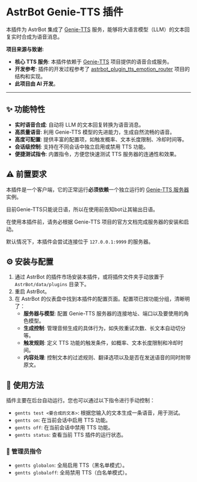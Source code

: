 # AstrBot Genie-TTS 插件

本插件为 AstrBot 集成了 [Genie-TTS](https://github.com/High-Logic/Genie-TTS) 服务，能够将大语言模型（LLM）的文本回复实时合成为语音消息。

**项目来源与致谢:**
- **核心 TTS 服务**: 本插件依赖于 [Genie-TTS](https://github.com/High-Logic/Genie-TTS) 项目提供的语音合成服务。
- **开发参考**: 插件的开发过程参考了 [astrbot_plugin_tts_emotion_router](https://github.com/muyouzhi6/astrbot_plugin_tts_emotion_router) 项目的结构和实现。
- **此项目由 AI 开发**。

---

## ✨ 功能特性

- **实时语音合成**: 自动将 LLM 的文本回复转换为语音消息。
- **高质量语音**: 利用 Genie-TTS 模型的先进能力，生成自然流畅的语音。
- **高度可配置**: 提供丰富的配置项，如触发概率、文本长度限制、冷却时间等。
- **会话级控制**: 支持在不同会话中独立启用或禁用 TTS 功能。
- **便捷测试指令**: 内置指令，方便您快速测试 TTS 服务器的连通性和效果。

## ⚠️ 前置要求

本插件是一个客户端，它的正常运行**必须依赖**一个独立运行的 [Genie-TTS 服务器](https://github.com/High-Logic/Genie-TTS)实例。

目前Genie-TTS只能说日语，所以在使用前告知bot让其输出日语。

在使用本插件前，请务必根据 Genie-TTS 项目的官方文档完成服务器的安装和启动。

默认情况下，本插件会尝试连接位于 `127.0.0.1:9999` 的服务器。

## ⚙️ 安装与配置

1.  通过 AstrBot 的插件市场安装本插件，或将插件文件夹手动放置于 `AstrBot/data/plugins` 目录下。
2.  重启 AstrBot。
3.  在 AstrBot 的仪表盘中找到本插件的配置页面。配置项已按功能分组，清晰明了：
    - **服务器与模型**: 配置 Genie-TTS 服务器的连接地址、端口以及要使用的角色模型。
    - **生成控制**: 管理音频生成的具体行为，如失败重试次数、长文本自动切分等。
    - **触发规则**: 定义 TTS 功能的触发条件，如概率、文本长度限制和冷却时间。
    - **内容处理**: 控制文本的过滤规则、翻译选项以及是否在发送语音的同时附带原文。

## 🚀 使用方法

插件主要在后台自动运行。您也可以通过以下指令进行手动控制：

- `gentts test <要合成的文本>`: 根据您输入的文本生成一条语音，用于测试。
- `gentts on`: 在当前会话中启用 TTS 功能。
- `gentts off`: 在当前会话中禁用 TTS 功能。
- `gentts status`: 查看当前 TTS 插件的运行状态。

### 👑 管理员指令

- `gentts globalon`: 全局启用 TTS（黑名单模式）。
- `gentts globaloff`: 全局禁用 TTS（白名单模式）。


